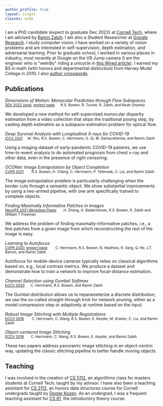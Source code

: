 ```yaml
---
author_profile: true
layout: single
classes: wide
---
```

I am a PhD candidate (expect to graduate Dec 2022) at [Cornell Tech](https://tech.cornell.edu), where I am advised by [Ramin Zabih](http://www.cs.cornell.edu/rdz/). I am also a Student Researcher at [Google Research](https://research.google/). I study computer vision; I have worked on a variety of vision problems and am interested in self-supervision, depth estimation, and adversarial learning. Prior to graduate school, I worked in various places in industry, most recently at Google on the VR Jump camera (I am the engineer who is "weirdly" riding a unicycle in [this Wired article](https://www.wired.com/2015/11/youtube-360-virtual-reality-video/)). I earned my BS in math (with honors and departmental distinction) from Harvey Mudd College in 2010. I also [author crosswords](puzzles.html).

## Publications

*Dimensions of Motion: Monocular Prediction through Flow Subspaces*<small>  
[3DV 2022 (oral)](https://arxiv.org/abs/2112.01502), [project page](https://dimensions-of-motion.github.io/)&nbsp;&nbsp;&nbsp;&nbsp;&nbsp;&nbsp;R.S. Bowen, R. Tucker, R. Zabih, and Noah Snavely</small>


We developed a new method for self-supervised monocular disparity estimation from a video collection that skips the traditional posing step, by casting depth estimation as a subspace-estimation problem for optical flow.

*Deep Survival Analysis with Longitudinal X-rays for COVID-19*<small>  
[ICCV 2021](https://openaccess.thecvf.com/content/ICCV2021/papers/Shu_Deep_Survival_Analysis_With_Longitudinal_X-Rays_for_COVID-19_ICCV_2021_paper.pdf)&nbsp;&nbsp;&nbsp;&nbsp;&nbsp;M. Shu, R.S. Bowen, C. Herrmann, G. Qi, M. Santacatterina, and Ramin Zabih</small>


Using a imaging dataset of early-pandemic COVID-19 patients, we use time-to-event analysis to do automated prognosis from chest x-ray and other data, even in the presence of right censoring.

*OCONet: Image Extrapolation by Object Completion*<small>  
[CVPR 2021](https://openaccess.thecvf.com/content/CVPR2021/papers/Bowen_OCONet_Image_Extrapolation_by_Object_Completion_CVPR_2021_paper.pdf)&nbsp;&nbsp;&nbsp;&nbsp;&nbsp;&nbsp;&nbsp; R.S. Bowen, H. Chang, C. Herrmann, P. Teterwak, C. Liu, and Ramin Zabih</small>

The image extrapolation problem is particularly challenging when the border cuts through a semantic object. We show substantial improvements by using a two-armed pipeline, with one arm specifically trained to complete objects.

*Finding Maximally Informative Patches in Images*<small>  
[NeurIPS 2021 Workshop Paper](https://openreview.net/pdf?id=IQvu5_MY7aE) &nbsp;&nbsp;&nbsp;&nbsp;&nbsp; H. Zhong, G. Balakrishnan, R.S. Bowen, R. Zabih and William T Freeman</small>

We address the problem of finding maximally-informative patches, i.e., a few patches from a given image from which reconstructing the rest of the image is easy.

*Learning to Autofocus*<small>  
[CVPR 2020](https://openaccess.thecvf.com/content_CVPR_2020/papers/Herrmann_Learning_to_Autofocus_CVPR_2020_paper.pdf), [project page](https://learntoautofocus-google.github.io/) &nbsp;&nbsp;&nbsp;&nbsp;&nbsp;&nbsp; C. Herrmann, R.S. Bowen, N. Wadhwa, R. Garg, Q. He, J.T. Barron, and Ramin Zabih</small> 

Autofocus for mobile-device cameras typically relies on classical algorithms based on, e.g., local contrast metrics. We produce a dataset and demonstrate how to train a network to improve focal-distance estimation.

*Channel Selection using Gumbel Softmax*<small>  
[ECCV 2020](https://arxiv.org/pdf/1812.04180.pdf)&nbsp;&nbsp;&nbsp;&nbsp;&nbsp;&nbsp;C. Herrmann, R.S. Bowen, and Ramin Zabih</small>

The Gumbel distribution allows us to reparameterize a discrete distribution; we use the so-called straight-through trick for network pruning, either as a model compression step or adaptively at runtime based on the input.

*Robust Image Stitching with Multiple Registrations*<small>  
[ECCV 2018](https://openaccess.thecvf.com/content_ECCV_2018/papers/Charles_Herrmann_Robust_image_stitching_ECCV_2018_paper.pdf) &nbsp;&nbsp;&nbsp;&nbsp;&nbsp;&nbsp; C. Herrmann, C. Wang, R.S. Bowen, E. Keyder, M. Krainin, C. Liu, and Ramin Zabih</small>
 

*Object-centered Image Stitching*<small>  
[ECCV 2018](https://openaccess.thecvf.com/content_ECCV_2018/papers/Charles_Herrmann_Object-centered_image_stitching_ECCV_2018_paper.pdf)&nbsp;&nbsp;&nbsp;&nbsp;&nbsp;&nbsp; C. Herrmann, C. Wang, R.S. Bowen, E. Keyder, and Ramin Zabih</small>

These two papers address panoramic image stitching in an object-centric way, updating the classic stitching pipeline to better handle moving objects.

## Teaching

I was involved in the creation of [CS 5112](https://classes.cornell.edu/browse/roster/FA21/class/CS/5112), an algorithms class for masters students at Cornell Tech, taught by my advisor. I have also been a teaching assistant for [CS 2112](https://www.cs.cornell.edu/courses/cs2112/2021fa/), an honors data structures course for Cornell undergrads taught by [Dexter Kozen](https://www.cs.cornell.edu/~kozen/). As an undergrad, I was a frequent teaching assistant for [CS 81](https://www.cs.hmc.edu/program/course-descriptions/#cs81), the introductory theory course.

